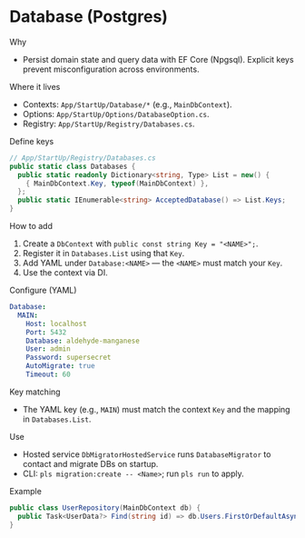 # Database (Postgres)

Why
- Persist domain state and query data with EF Core (Npgsql). Explicit keys prevent misconfiguration across environments.

Where it lives
- Contexts: `App/StartUp/Database/*` (e.g., `MainDbContext`).
- Options: `App/StartUp/Options/DatabaseOption.cs`.
- Registry: `App/StartUp/Registry/Databases.cs`.

Define keys
```csharp
// App/StartUp/Registry/Databases.cs
public static class Databases {
  public static readonly Dictionary<string, Type> List = new() {
    { MainDbContext.Key, typeof(MainDbContext) },
  };
  public static IEnumerable<string> AcceptedDatabase() => List.Keys;
}
```

How to add
1) Create a `DbContext` with `public const string Key = "<NAME>";`.
2) Register it in `Databases.List` using that `Key`.
3) Add YAML under `Database:<NAME>` — the `<NAME>` must match your `Key`.
4) Use the context via DI.

Configure (YAML)
```yaml
Database:
  MAIN:
    Host: localhost
    Port: 5432
    Database: aldehyde-manganese
    User: admin
    Password: supersecret
    AutoMigrate: true
    Timeout: 60
```

Key matching
- The YAML key (e.g., `MAIN`) must match the context `Key` and the mapping in `Databases.List`.

Use
- Hosted service `DbMigratorHostedService` runs `DatabaseMigrator` to contact and migrate DBs on startup.
- CLI: `pls migration:create -- <Name>`; run `pls run` to apply.

Example
```csharp
public class UserRepository(MainDbContext db) {
  public Task<UserData?> Find(string id) => db.Users.FirstOrDefaultAsync(x => x.Id == id);
}
```
